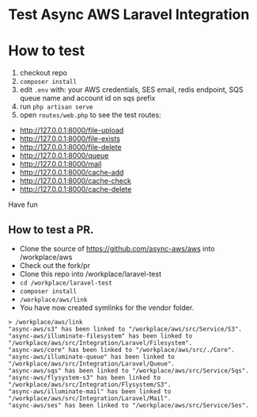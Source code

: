 # Test Async AWS Laravel Integration


# How to test

1. checkout repo
2. `composer install`
3. edit `.env` with: your AWS credentials, SES email, redis endpoint, SQS queue name and account id on sqs prefix
4. run `php artisan serve`
5. open `routes/web.php` to see the test routes:

- http://127.0.0.1:8000/file-upload
- http://127.0.0.1:8000/file-exists
- http://127.0.0.1:8000/file-delete
- http://127.0.0.1:8000/queue
- http://127.0.0.1:8000/mail
- http://127.0.0.1:8000/cache-add
- http://127.0.0.1:8000/cache-check
- http://127.0.0.1:8000/cache-delete


Have fun

## How to test a PR. 

- Clone the source of https://github.com/async-aws/aws into /workplace/aws
- Check out the fork/pr
- Clone this repo into /workplace/laravel-test
- `cd /workplace/laravel-test`
- `composer install`
- `/workplace/aws/link`
- You have now created symlinks for the vendor folder. 

```
> /workplace/aws/link
"async-aws/s3" has been linked to "/workplace/aws/src/Service/S3".
"async-aws/illuminate-filesystem" has been linked to "/workplace/aws/src/Integration/Laravel/Filesystem".
"async-aws/core" has been linked to "/workplace/aws/src/./Core".
"async-aws/illuminate-queue" has been linked to "/workplace/aws/src/Integration/Laravel/Queue".
"async-aws/sqs" has been linked to "/workplace/aws/src/Service/Sqs".
"async-aws/flysystem-s3" has been linked to "/workplace/aws/src/Integration/Flysystem/S3".
"async-aws/illuminate-mail" has been linked to "/workplace/aws/src/Integration/Laravel/Mail".
"async-aws/ses" has been linked to "/workplace/aws/src/Service/Ses".
```
